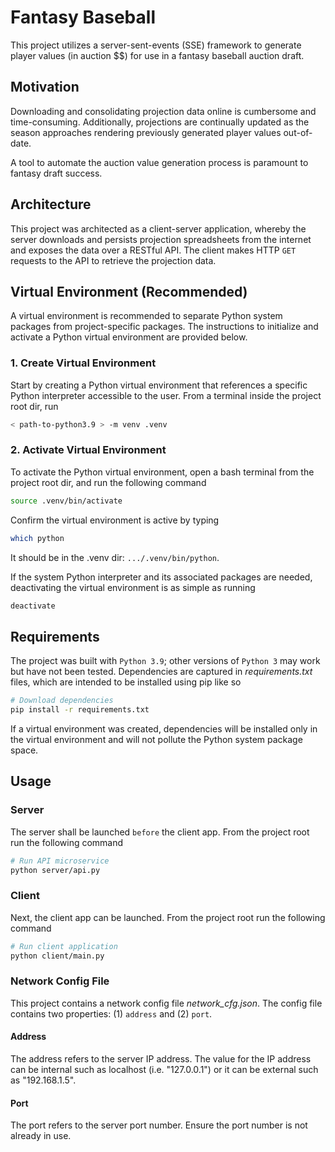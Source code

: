 # Fantasy Baseball

This project utilizes a server-sent-events (SSE) framework to generate
player values (in auction $$) for use in a fantasy baseball auction draft.

## Motivation

Downloading and consolidating projection data online is cumbersome and time-consuming.
Additionally, projections are continually updated as the season approaches rendering previously generated player values out-of-date.

A tool to automate the auction value generation process is paramount to fantasy draft success.

## Architecture

This project was architected as a client-server application, whereby the server downloads and persists projection spreadsheets from the internet and exposes the data over a RESTful API. The client makes HTTP `GET` requests to the API to retrieve the projection data.

## Virtual Environment (Recommended)

A virtual environment is recommended to separate Python system packages from project-specific packages. The instructions to initialize and activate a Python virtual environment are provided below.

### 1. Create Virtual Environment

Start by creating a Python virtual environment that references a specific Python interpreter accessible to the user. From a terminal inside the project root dir, run

```bash
< path-to-python3.9 > -m venv .venv
```

### 2. Activate Virtual Environment

To activate the Python virtual environment, open a bash terminal from the project root dir, and run the following command

```bash
source .venv/bin/activate
```

Confirm the virtual environment is active by typing

```bash
which python
```

It should be in the .venv dir: `.../.venv/bin/python`.

If the system Python interpreter and its associated packages are needed, deactivating the virtual environment is as simple as running

```bash
deactivate
```

## Requirements

The project was built with `Python 3.9`; other versions of `Python 3` may work but have not been tested. Dependencies are captured in *requirements.txt* files, which are intended to be installed using pip like so

```bash
# Download dependencies
pip install -r requirements.txt
```

If a virtual environment was created, dependencies will be installed only in the virtual environment and will not pollute the Python system package space.

## Usage

### Server

The server shall be launched `before` the client app. From the project root run the following command

```bash
# Run API microservice
python server/api.py
```

### Client

Next, the client app can be launched. From the project root run the following command

```bash
# Run client application
python client/main.py
```

### Network Config File

This project contains a network config file *network_cfg.json*. The config file contains two properties: (1) `address` and (2) `port`.

#### Address

The address refers to the server IP address. The value for the IP address can be internal such as localhost (i.e. "127.0.0.1") or it can be external such as "192.168.1.5".

#### Port

The port refers to the server port number. Ensure the port number is not already in use.
